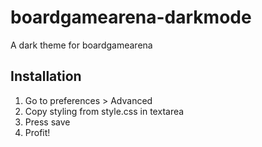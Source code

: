 # boardgamearena-darkmode
A dark theme for boardgamearena

## Installation
1. Go to preferences > Advanced
2. Copy styling from style.css in textarea
3. Press save
4. Profit!
